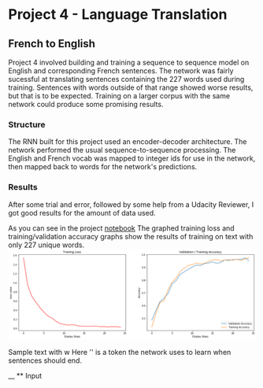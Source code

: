 # Project 4 - Language Translation

## French to English
Project 4 involved building and training a sequence to sequence model on English and corresponding French sentences. The network was fairly sucessful at translating sentences containing the 227 words used during training. Sentences with words outside of that range showed worse results, but that is to be expected. Training on a larger corpus with the same network could produce some promising results.

### Structure
The RNN built for this project used an encoder-decoder architecture. The network performed the usual sequence-to-sequence processing. The English and French vocab was mapped to integer ids for use in the network, then mapped back to words for the network's predictions. 

### Results
After some trial and error, followed by some help from a Udacity Reviewer, I got good results for the amount of data used.

As you can see in the project [notebook](https://github.com/David0leo/Udacity-NanoDegrees/blob/master/dlnd/project-4-language-translation/dlnd_language_translation.ipynb)
The graphed training loss and training/validation accuracy graphs show the results of training on text with only 227 unique words. 
![Graphs](https://github.com/David0leo/Udacity-NanoDegrees/blob/master/dlnd/project-4-language-translation/translate_graphs.png?raw=true)

Sample text with w 
Here '<EOS>' is a token the network uses to learn when sentences should end. 

__ **
Input
